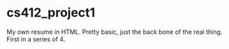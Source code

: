 # cs412_project1
My own resume in HTML. Pretty basic, just the back bone of the real thing.
First in a series of 4.
